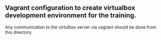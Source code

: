 ## Vagrant configuration to create virtualbox development environment for the training.

Any communication to the virtulbox server via vagrant should be done from this directory.